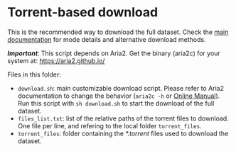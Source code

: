 # Torrent-based download

This is the recommended way to download the full dataset. Check the [main documentation](https://github.com/epfl-dlab/WikiHist.html/blob/master/README.md) for mode details and alternative download methods.

***Important***: This script depends on Aria2. Get the binary (aria2c) for your system at: https://aria2.github.io/

Files in this folder:

* `download.sh`: main customizable download script. Please refer to Aria2 documentation to change the behavior (`aria2c -h` or [Online Manual](http://aria2.github.io/manual/en/html/README.html)). Run this script with `sh download.sh` to start the download of the full dataset.
* `files_list.txt`: list of the relative paths of the torrent files to download. One file per line, and refering to the local folder `torrent_files`.
* `torrent_files`: folder containing the _*.torrent_ files used to download the dataset.
